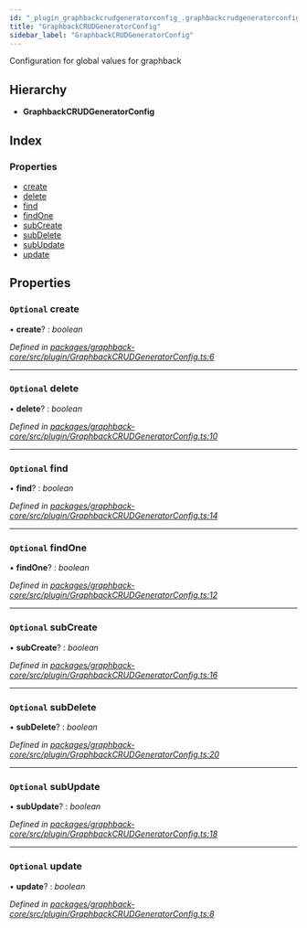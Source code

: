 ```yaml
---
id: "_plugin_graphbackcrudgeneratorconfig_.graphbackcrudgeneratorconfig"
title: "GraphbackCRUDGeneratorConfig"
sidebar_label: "GraphbackCRUDGeneratorConfig"
---
```


Configuration for global values for graphback

## Hierarchy

* **GraphbackCRUDGeneratorConfig**

## Index

### Properties

* [create](_plugin_graphbackcrudgeneratorconfig_.graphbackcrudgeneratorconfig.md#optional-create)
* [delete](_plugin_graphbackcrudgeneratorconfig_.graphbackcrudgeneratorconfig.md#optional-delete)
* [find](_plugin_graphbackcrudgeneratorconfig_.graphbackcrudgeneratorconfig.md#optional-find)
* [findOne](_plugin_graphbackcrudgeneratorconfig_.graphbackcrudgeneratorconfig.md#optional-findone)
* [subCreate](_plugin_graphbackcrudgeneratorconfig_.graphbackcrudgeneratorconfig.md#optional-subcreate)
* [subDelete](_plugin_graphbackcrudgeneratorconfig_.graphbackcrudgeneratorconfig.md#optional-subdelete)
* [subUpdate](_plugin_graphbackcrudgeneratorconfig_.graphbackcrudgeneratorconfig.md#optional-subupdate)
* [update](_plugin_graphbackcrudgeneratorconfig_.graphbackcrudgeneratorconfig.md#optional-update)

## Properties

### `Optional` create

• **create**? : *boolean*

*Defined in [packages/graphback-core/src/plugin/GraphbackCRUDGeneratorConfig.ts:6](https://github.com/aerogear/graphback/blob/63664df15/packages/graphback-core/src/plugin/GraphbackCRUDGeneratorConfig.ts#L6)*

___

### `Optional` delete

• **delete**? : *boolean*

*Defined in [packages/graphback-core/src/plugin/GraphbackCRUDGeneratorConfig.ts:10](https://github.com/aerogear/graphback/blob/63664df15/packages/graphback-core/src/plugin/GraphbackCRUDGeneratorConfig.ts#L10)*

___

### `Optional` find

• **find**? : *boolean*

*Defined in [packages/graphback-core/src/plugin/GraphbackCRUDGeneratorConfig.ts:14](https://github.com/aerogear/graphback/blob/63664df15/packages/graphback-core/src/plugin/GraphbackCRUDGeneratorConfig.ts#L14)*

___

### `Optional` findOne

• **findOne**? : *boolean*

*Defined in [packages/graphback-core/src/plugin/GraphbackCRUDGeneratorConfig.ts:12](https://github.com/aerogear/graphback/blob/63664df15/packages/graphback-core/src/plugin/GraphbackCRUDGeneratorConfig.ts#L12)*

___

### `Optional` subCreate

• **subCreate**? : *boolean*

*Defined in [packages/graphback-core/src/plugin/GraphbackCRUDGeneratorConfig.ts:16](https://github.com/aerogear/graphback/blob/63664df15/packages/graphback-core/src/plugin/GraphbackCRUDGeneratorConfig.ts#L16)*

___

### `Optional` subDelete

• **subDelete**? : *boolean*

*Defined in [packages/graphback-core/src/plugin/GraphbackCRUDGeneratorConfig.ts:20](https://github.com/aerogear/graphback/blob/63664df15/packages/graphback-core/src/plugin/GraphbackCRUDGeneratorConfig.ts#L20)*

___

### `Optional` subUpdate

• **subUpdate**? : *boolean*

*Defined in [packages/graphback-core/src/plugin/GraphbackCRUDGeneratorConfig.ts:18](https://github.com/aerogear/graphback/blob/63664df15/packages/graphback-core/src/plugin/GraphbackCRUDGeneratorConfig.ts#L18)*

___

### `Optional` update

• **update**? : *boolean*

*Defined in [packages/graphback-core/src/plugin/GraphbackCRUDGeneratorConfig.ts:8](https://github.com/aerogear/graphback/blob/63664df15/packages/graphback-core/src/plugin/GraphbackCRUDGeneratorConfig.ts#L8)*

